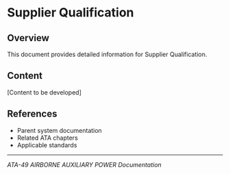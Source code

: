 # Supplier Qualification

## Overview

This document provides detailed information for Supplier Qualification.

## Content

[Content to be developed]

## References

- Parent system documentation
- Related ATA chapters
- Applicable standards

---

*ATA-49 AIRBORNE AUXILIARY POWER Documentation*
